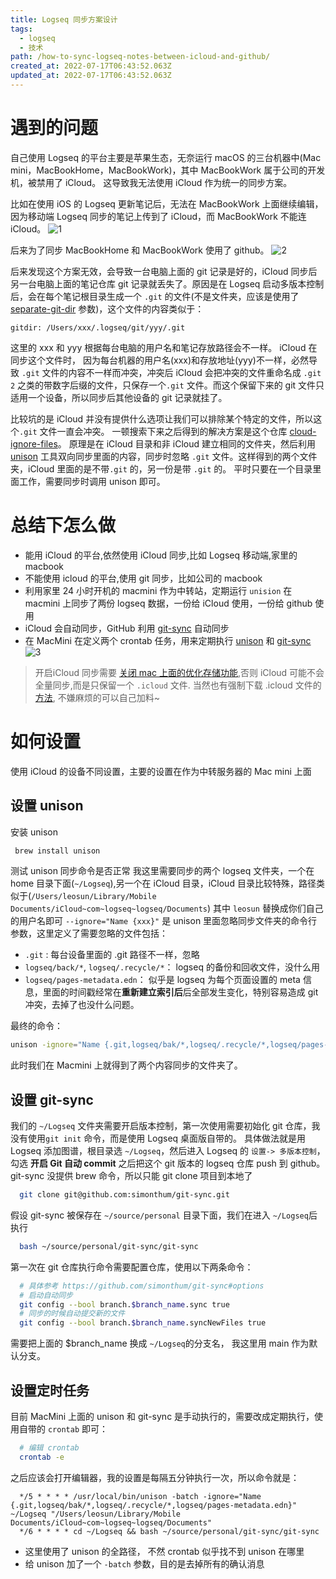 ```yaml
---
title: Logseq 同步方案设计
tags:
  - logseq
  - 技术
path: /how-to-sync-logseq-notes-between-icloud-and-github/
created_at: 2022-07-17T06:43:52.063Z
updated_at: 2022-07-17T06:43:52.063Z
---
```


# 遇到的问题

自己使用 Logseq 的平台主要是苹果生态，无奈运行 macOS 的三台机器中(Mac mini，MacBookHome，MacBookWork)，其中 MacBookWork 属于公司的开发机，被禁用了 iCloud。 这导致我无法使用 iCloud 作为统一的同步方案。

比如在使用 iOS 的 Logseq 更新笔记后，无法在 MacBookWork 上面继续编辑，因为移动端 Logseq 同步的笔记上传到了 iCloud，而 MacBookWork 不能连 iCloud。
![1](./1.svg)

后来为了同步 MacBookHome 和 MacBookWork 使用了 github。
![2](./2.svg)

后来发现这个方案无效，会导致一台电脑上面的 git 记录是好的，iCloud 同步后另一台电脑上面的笔记仓库 git 记录就丢失了。原因是在 Logseq 启动多版本控制后，会在每个笔记根目录生成一个 `.git` 的文件(不是文件夹，应该是使用了[separate-git-dir](https://git-scm.com/docs/git-init#Documentation/git-init.txt---separate-git-dirltgit-dirgt) 参数)，这个文件的内容类似于：

```
gitdir: /Users/xxx/.logseq/git/yyy/.git
```

这里的 xxx 和 yyy 根据每台电脑的用户名和笔记存放路径会不一样。 iCloud 在同步这个文件时， 因为每台机器的用户名(xxx)和存放地址(yyy)不一样，必然导致 `.git` 文件的内容不一样而冲突，冲突后 iCloud 会把冲突的文件重命名成 `.git 2` 之类的带数字后缀的文件，只保存一个`.git` 文件。而这个保留下来的 git 文件只适用一个设备，所以同步后其他设备的 git 记录就挂了。

比较坑的是 iCloud 并没有提供什么选项让我们可以排除某个特定的文件，所以这个`.git` 文件一直会冲突。 一顿搜索下来之后得到的解决方案是这个仓库 [cloud-ignore-files](https://github.com/markogresak/cloud-ignore-files)。 原理是在 iCloud 目录和非 iCloud 建立相同的文件夹，然后利用 [unison](https://www.cis.upenn.edu/~bcpierce/unison/index.html) 工具双向同步里面的内容，同步时忽略 `.git` 文件。这样得到的两个文件夹，iCloud 里面的是不带`.git` 的，另一份是带 `.git` 的。 平时只要在一个目录里面工作，需要同步时调用 unison 即可。

# 总结下怎么做

- 能用 iCloud 的平台,依然使用 iCloud 同步,比如 Logseq 移动端,家里的 macbook
- 不能使用 icloud 的平台,使用 git 同步，比如公司的 macbook
- 利用家里 24 小时开机的 macmini 作为中转站，定期运行 `unision` 在 macmini 上同步了两份 logseq 数据，一份给 iCloud 使用，一份给 github 使用
- iCloud 会自动同步，GitHub 利用 [git-sync](https://github.com/simonthum/git-sync) 自动同步
- 在 MacMini 在定义两个 crontab 任务，用来定期执行 [unison](https://www.cis.upenn.edu/~bcpierce/unison/index.html) 和 [git-sync](https://github.com/simonthum/git-sync)
  ![3](./3.svg)

> 开启iCloud 同步需要 [关闭 mac 上面的优化存储功能](https://support.apple.com/zh-cn/guide/mac-help/sysp4ee93ca4/mac),否则 iCloud 可能不会全量同步,而是只保留一个 `.icloud` 文件. 当然也有强制下载 .icloud 文件的[方法](https://apple.stackexchange.com/questions/328329/is-there-a-way-via-the-command-line-to-cause-icloud-files-to-download), 不嫌麻烦的可以自己加料~

# 如何设置

使用 iCloud 的设备不同设置，主要的设置在作为中转服务器的 Mac mini 上面

## 设置 unison

安装 unison

```bash
 brew install unison
```

测试 unison 同步命令是否正常
我这里需要同步的两个 logseq 文件夹，一个在 home 目录下面(`~/Logseq`),另一个在 iCloud 目录，iCloud 目录比较特殊，路径类似于(`/Users/leosun/Library/Mobile Documents/iCloud~com~logseq~logseq/Documents`) 其中 `leosun` 替换成你们自己的用户名即可
`--ignore="Name {xxx}"` 是 unison 里面忽略同步文件夹的命令行参数，这里定义了需要忽略的文件包括：

- `.git` : 每台设备里面的 .git 路径不一样，忽略
- `logseq/back/*`, `logseq/.recycle/*`： logseq 的备份和回收文件，没什么用
- `logseq/pages-metadata.edn`： 似乎是 logseq 为每个页面设置的 meta 信息，里面的时间戳经常在**重新建立索引后**后全部发生变化，特别容易造成 git 冲突，去掉了也没什么问题。

最终的命令：

```bash
unison -ignore="Name {.git,logseq/bak/*,logseq/.recycle/*,logseq/pages-metadata.edn}" ~/Logseq "/Users/leosun/Library/Mobile Documents/iCloud~com~logseq~logseq/Documents"
```

此时我们在 Macmini 上就得到了两个内容同步的文件夹了。

## 设置 git-sync

我们的 `~/Logseq` 文件夹需要开启版本控制，第一次使用需要初始化 git 仓库，我没有使用`git init` 命令，而是使用 Logseq 桌面版自带的。 具体做法就是用 Logseq 添加图谱，根目录选 `~/Logseq`，然后进入 Logseq 的 `设置-> 多版本控制`，勾选 **开启 Git 自动 commit**
之后把这个 git 版本的 logseq 仓库 push 到 github。
git-sync 没提供 brew 命令，所以只能 git clone 项目到本地了

```bash
  git clone git@github.com:simonthum/git-sync.git
```

假设 git-sync 被保存在 `~/source/personal` 目录下面，我们在进入 `~/Logseq`后执行

```bash
  bash ~/source/personal/git-sync/git-sync
```

第一次在 git 仓库执行命令需要配置仓库，使用以下两条命令：

```bash
  # 具体参考 https://github.com/simonthum/git-sync#options
  # 启动自动同步
  git config --bool branch.$branch_name.sync true
  # 同步的时候自动提交新的文件
  git config --bool branch.$branch_name.syncNewFiles true
```

需要把上面的 $branch_name 换成 `~/Logseq`的分支名， 我这里用 main 作为默认分支。

## 设置定时任务

目前 MacMini 上面的 unison 和 git-sync 是手动执行的，需要改成定期执行，使用自带的 `crontab` 即可：

```bash
  # 编辑 crontab
  crontab -e
```

之后应该会打开编辑器，我的设置是每隔五分钟执行一次，所以命令就是：

```text
  */5 * * * * /usr/local/bin/unison -batch -ignore="Name {.git,logseq/bak/*,logseq/.recycle/*,logseq/pages-metadata.edn}" ~/Logseq "/Users/leosun/Library/Mobile Documents/iCloud~com~logseq~logseq/Documents"
  */6 * * * * cd ~/Logseq && bash ~/source/personal/git-sync/git-sync
```

- 这里使用了 unison 的全路径， 不然 crontab 似乎找不到 unison 在哪里
- 给 unison 加了一个 `-batch` 参数，目的是去掉所有的确认消息
